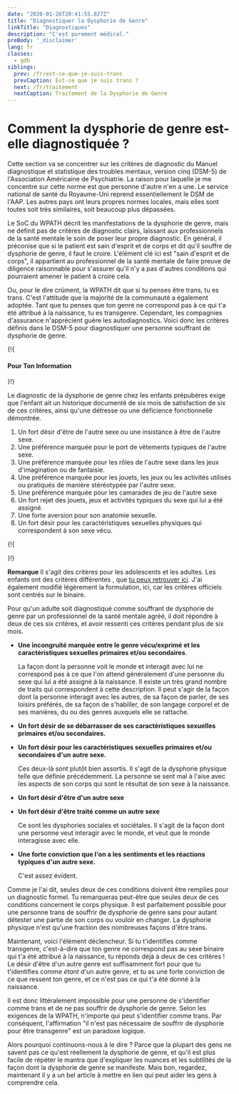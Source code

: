 ```yaml
---
date: "2020-01-26T20:41:55.827Z"
title: "Diagnostiquer la Dysphorie de Genre"
linkTitle: "Diagnostiques"
description: "C'est purement médical."
preBody: '_disclaimer'
lang: fr
classes:
  - gdb
siblings:
  prev: /fr/est-ce-que-je-suis-trans
  prevCaption: Est-ce que je suis trans ?
  next: /fr/traitement
  nextCaption: Traitement de la Dysphorie de Genre
---
```


# Comment la dysphorie de genre est-elle diagnostiquée ?

Cette section va se concentrer sur les critères de diagnostic du Manuel diagnostique et statistique des troubles mentaux, version cinq (DSM-5) de l'Association Américaine de Psychiatrie. La raison pour laquelle je me concentre sur cette norme est que personne d'autre n'en a une. Le service national de santé du Royaume-Uni reprend essentiellement le DSM de l'AAP. Les autres pays ont leurs propres normes locales, mais elles sont toutes soit très similaires, soit beaucoup plus dépassées.

Le SoC du WPATH décrit les manifestations de la dysphorie de genre, mais ne définit pas de critères de diagnostic clairs, laissant aux professionnels de la santé mentale le soin de poser leur propre diagnostic. En général, il préconise que si le patient est sain d'esprit et de corps et dit qu'il souffre de dysphorie de genre, il faut le croire. L'élément clé ici est "sain d'esprit et de corps", il appartient au professionnel de la santé mentale de faire preuve de diligence raisonnable pour s'assurer qu'il n'y a pas d'autres conditions qui pourraient amener le patient à croire cela.

Ou, pour le dire crûment, la WPATH dit que si tu penses être trans, tu es trans. C'est l'attitude que la majorité de la communauté a également adoptée. Tant que tu penses que ton genre ne correspond pas à ce qui t'a été attribué à la naissance, tu es transgenre. Cependant, les compagnies d'assurance n'apprécient guère les autodiagnostics. Voici donc les critères définis dans le DSM-5 pour diagnostiquer une personne souffrant de dysphorie de genre.

{!{ <div class="gutter d-md-block d-sm-none"><div class="card"><div class="card-body"><h4 class="card-title">Pour Ton Information</h4> }!}

Le diagnostic de la dysphorie de genre chez les enfants prépubères exige que l'enfant ait un historique documenté de six mois de satisfaction de six de ces critères, ainsi qu'une détresse ou une déficience fonctionnelle démontrée.

1. Un fort désir d'être de l'autre sexe ou une insistance à être de l'autre sexe.
2. Une préférence marquée pour le port de vêtements typiques de l'autre sexe.
3. Une préférence marquée pour les rôles de l'autre sexe dans les jeux d'imagination ou de fantaisie.
4. Une préférence marquée pour les jouets, les jeux ou les activités utilisés ou pratiqués de manière stéréotypée par l'autre sexe.
5. Une préférence marquée pour les camarades de jeu de l'autre sexe
6. Un fort rejet des jouets, jeux et activités typiques du sexe qui lui a été assigné.
7. Une forte aversion pour son anatomie sexuelle.
8. Un fort désir pour les caractéristiques sexuelles physiques qui correspondent à son sexe vécu.

{!{ </div></div></div> }!}

**Remarque** Il s'agit des critères pour les adolescents et les adultes. Les enfants ont des critères différentes , que [tu peux retrouver ici](https://www.psychiatry.org/patients-families/gender-dysphoria/what-is-gender-dysphoria). J'ai également modifié légèrement la formulation, ici, car les critères officiels sont centrés sur le binaire.

Pour qu'un adulte soit diagnostiqué comme souffrant de dysphorie de genre par un professionnel de la santé mentale agréé, il doit répondre à deux de ces six critères, et avoir ressenti ces critères pendant plus de six mois.

- **Une incongruité marquée entre le genre vécu/exprimé et les caractéristiques sexuelles primaires et/ou secondaires**.

  La façon dont la personne voit le monde et interagit avec lui ne correspond pas à ce que l'on attend généralement d'une personne du sexe qui lui a été assigné à la naissance. Il existe un très grand nombre de traits qui correspondent à cette description. Il peut s'agir de la façon dont la personne interagit avec les autres, de sa façon de parler, de ses loisirs préférés, de sa façon de s'habiller, de son langage corporel et de ses manières, du ou des genres auxquels elle se rattache.

- **Un fort désir de se débarrasser de ses caractéristiques sexuelles primaires et/ou secondaires.**
- **Un fort désir pour les caractéristiques sexuelles primaires et/ou secondaires d'un autre sexe.**
  
  Ces deux-là sont plutôt bien assortis. Il s'agit de la dysphorie physique telle que définie précédemment. La personne se sent mal à l'aise avec les aspects de son corps qui sont le résultat de son sexe à la naissance.

- **Un fort désir d'être d'un autre sexe**
- **Un fort désir d'être traité comme un autre sexe**

  Ce sont les dysphories sociales et sociétales. Il s'agit de la façon dont une personne veut interagir avec le monde, et veut que le monde interagisse avec elle.

- **Une forte conviction que l'on a les sentiments et les réactions typiques d'un autre sexe.**

  C'est assez évident.

Comme je l'ai dit, seules deux de ces conditions doivent être remplies pour un diagnostic formel. Tu remarqueras peut-être que seules deux de ces conditions concernent le corps physique. Il est parfaitement possible pour une personne trans de souffrir de dysphorie de genre sans pour autant détester une partie de son corps ou vouloir en changer. La dysphorie physique n'est qu'une fraction des nombreuses façons d'être trans.

Maintenant, voici l'élément déclencheur. Si tu t'identifies comme transgenre, c'est-à-dire que ton genre ne correspond pas au sexe binaire qui t'a été attribué à la naissance, tu réponds déjà à deux de ces critères ! Le désir d'être d'un autre genre est suffisamment fort pour que tu t'identifies comme *étant* d'un autre genre, et tu as une forte conviction de ce que ressent ton genre, et ce n'est pas ce qui t'a été donné à la naissance.

Il est donc littéralement impossible pour une personne de s'identifier comme trans et de ne pas souffrir de dysphorie de genre. Selon les exigences de la WPATH, n'importe qui peut s'identifier comme trans. Par conséquent, l'affirmation "il n'est pas nécessaire de souffrir de dysphorie pour être transgenre" est un paradoxe logique.

Alors pourquoi continuons-nous à le dire ? Parce que la plupart des gens ne savent pas ce qu'est réellement la dysphorie de genre, et qu'il est plus facile de répéter le mantra que d'expliquer les nuances et les subtilités de la façon dont la dysphorie de genre se manifeste. Mais bon, regardez, maintenant il y a un bel article à mettre en lien qui peut aider les gens à comprendre cela.
